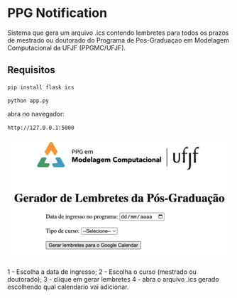 # PPG Notification

Sistema que gera um arquivo .ics contendo lembretes para todos os prazos de mestrado ou doutorado do Programa de Pos-Graduaçao em Modelagem Computacional da UFJF (PPGMC/UFJF).

## Requisitos

```
pip install flask ics
```

```
python app.py
```

abra no navegador:

```
http://127.0.0.1:5000
```


![ texto](static/tela.png)

1 - Escolha a data de ingresso;
2 - Escolha o curso (mestrado ou doutorado);
3 - clique em gerar lembretes
4 - abra o arquivo .ics gerado escolhendo qual calendario vai adicionar.